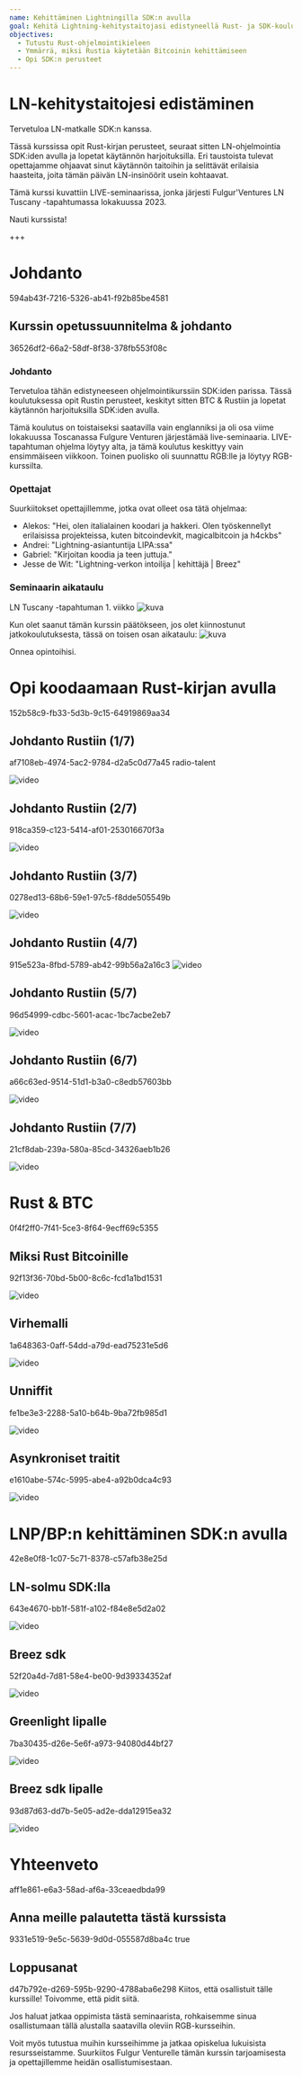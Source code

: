 ```yaml
---
name: Kehittäminen Lightningilla SDK:n avulla
goal: Kehitä Lightning-kehitystaitojasi edistyneellä Rust- ja SDK-koulutuksella.
objectives:
  - Tutustu Rust-ohjelmointikieleen
  - Ymmärrä, miksi Rustia käytetään Bitcoinin kehittämiseen
  - Opi SDK:n perusteet
---
```


# LN-kehitystaitojesi edistäminen

Tervetuloa LN-matkalle SDK:n kanssa.

Tässä kurssissa opit Rust-kirjan perusteet, seuraat sitten LN-ohjelmointia SDK:iden avulla ja lopetat käytännön harjoituksilla. Eri taustoista tulevat opettajamme ohjaavat sinut käytännön taitoihin ja selittävät erilaisia haasteita, joita tämän päivän LN-insinöörit usein kohtaavat.

Tämä kurssi kuvattiin LIVE-seminaarissa, jonka järjesti Fulgur'Ventures LN Tuscany -tapahtumassa lokakuussa 2023.

Nauti kurssista!

+++

# Johdanto
<partId>594ab43f-7216-5326-ab41-f92b85be4581</partId>

## Kurssin opetussuunnitelma & johdanto
<chapterId>36526df2-66a2-58df-8f38-378fb553f08c</chapterId>

### Johdanto

Tervetuloa tähän edistyneeseen ohjelmointikurssiin SDK:iden parissa. Tässä koulutuksessa opit Rustin perusteet, keskityt sitten BTC & Rustiin ja lopetat käytännön harjoituksilla SDK:iden avulla.

Tämä koulutus on toistaiseksi saatavilla vain englanniksi ja oli osa viime lokakuussa Toscanassa Fulgure Venturen järjestämää live-seminaaria. LIVE-tapahtuman ohjelma löytyy alta, ja tämä koulutus keskittyy vain ensimmäiseen viikkoon. Toinen puolisko oli suunnattu RGB:lle ja löytyy RGB-kurssilta.

### Opettajat

Suurkiitokset opettajillemme, jotka ovat olleet osa tätä ohjelmaa:

- Alekos: "Hei, olen italialainen koodari ja hakkeri. Olen työskennellyt erilaisissa projekteissa, kuten bitcoindevkit, magicalbitcoin ja h4ckbs"
- Andrei: "Lightning-asiantuntija LIPA:ssa"
- Gabriel: "Kirjoitan koodia ja teen juttuja."
- Jesse de Wit: "Lightning-verkon intoilija | kehittäjä | Breez"

### Seminaarin aikataulu

LN Tuscany -tapahtuman 1. viikko
![kuva](assets/1.webp)

Kun olet saanut tämän kurssin päätökseen, jos olet kiinnostunut jatkokoulutuksesta, tässä on toisen osan aikataulu:
![kuva](assets/2.webp)

Onnea opintoihisi.

# Opi koodaamaan Rust-kirjan avulla
<partId>152b58c9-fb33-5d3b-9c15-64919869aa34</partId>

## Johdanto Rustiin (1/7)
<chapterId>af7108eb-4974-5ac2-9784-d2a5c0d77a45</chapterId>
<professor>radio-talent</professor>

![video](https://www.youtube.com/watch?v=aZYhDXE_Gas)

## Johdanto Rustiin (2/7)
<chapterId>918ca359-c123-5414-af01-253016670f3a</chapterId>

![video](https://youtu.be/Xm8eCv4LQPc)

## Johdanto Rustiin (3/7)
<chapterId>0278ed13-68b6-59e1-97c5-f8dde505549b</chapterId>

![video](https://youtu.be/R8NeHvHT0uc)

## Johdanto Rustiin (4/7)
<chapterId>915e523a-8fbd-5789-ab42-99b56a2a16c3</chapterId>
![video](https://youtu.be/et8pKvYiO4c)

## Johdanto Rustiin (5/7)
<chapterId>96d54999-cdbc-5601-acac-1bc7acbe2eb7</chapterId>

![video](https://youtu.be/PxQkVmxOc40)

## Johdanto Rustiin (6/7)
<chapterId>a66c63ed-9514-51d1-b3a0-c8edb57603bb</chapterId>

![video](https://youtu.be/3C6hl9BW-Ho)

## Johdanto Rustiin (7/7)
<chapterId>21cf8dab-239a-580a-85cd-34326aeb1b26</chapterId>

![video](https://youtu.be/SBDcb_AauHM)

# Rust & BTC 
<partId>0f4f2ff0-7f41-5ce3-8f64-9ecff69c5355</partId>

## Miksi Rust Bitcoinille
<chapterId>92f13f36-70bd-5b00-8c6c-fcd1a1bd1531</chapterId>

![video](https://youtu.be/veLj2w6ulpc)

## Virhemalli
<chapterId>1a648363-0aff-54dd-a79d-ead75231e5d6</chapterId>

![video](https://youtu.be/X3VKhLtKTRU)

## Unniffit
<chapterId>fe1be3e3-2288-5a10-b64b-9ba72fb985d1</chapterId>

![video](https://youtu.be/zro9GQpJrH0)

## Asynkroniset traitit
<chapterId>e1610abe-574c-5995-abe4-a92b0dca4c93</chapterId>

![video](https://youtu.be/cz66eTfk0lw)

# LNP/BP:n kehittäminen SDK:n avulla
<partId>42e8e0f8-1c07-5c71-8378-c57afb38e25d</partId>

## LN-solmu SDK:lla
<chapterId>643e4670-bb1f-581f-a102-f84e8e5d2a02</chapterId>

![video](https://youtu.be/aEzpxuhLdeo)

## Breez sdk
<chapterId>52f20a4d-7d81-58e4-be00-9d39334352af</chapterId>

![video](https://youtu.be/M3ad9BE6ovo)

## Greenlight lipalle
<chapterId>7ba30435-d26e-5e6f-a973-94080d44bf27</chapterId>

![video](https://youtu.be/gKiIPF4apeE)

## Breez sdk lipalle
<chapterId>93d87d63-dd7b-5e05-ad2e-dda12915ea32</chapterId>

![video](https://youtu.be/6VaIVvBKjLY)

# Yhteenveto
<partId>aff1e861-e6a3-58ad-af6a-33ceaedbda99</partId>



## Anna meille palautetta tästä kurssista
<chapterId>9331e519-9e5c-5639-9d0d-055587d8ba4c</chapterId>
<isCourseReview>true</isCourseReview>
## Loppusanat
<chapterId>d47b792e-d269-595b-9290-4788aba6e298</chapterId>
Kiitos, että osallistuit tälle kurssille! Toivomme, että pidit siitä.

Jos haluat jatkaa oppimista tästä seminaarista, rohkaisemme sinua osallistumaan tällä alustalla saatavilla oleviin RGB-kursseihin.

Voit myös tutustua muihin kursseihimme ja jatkaa opiskelua lukuisista resursseistamme.
Suurkiitos Fulgur Venturelle tämän kurssin tarjoamisesta ja opettajillemme heidän osallistumisestaan.

